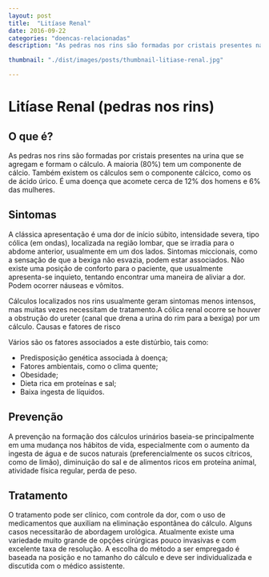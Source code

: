```yaml
--- 
layout: post
title:  "Litíase Renal"
date: 2016-09-22
categories: "doencas-relacionadas"
description: "As pedras nos rins são formadas por cristais presentes na urina que se agregam e formam o cálculo. A maioria (80%) tem um componente de cálcio. Também existem os cálculos sem o componente cálcico, como os de ácido úrico. É uma doença que acomete cerca de 12% dos homens e 6% das mulheres."

thumbnail: "./dist/images/posts/thumbnail-litiase-renal.jpg"

---
```



# Litíase Renal (pedras nos rins)

## O que é?

As pedras nos rins são formadas por cristais presentes na urina que se agregam e formam o cálculo. A maioria (80%) tem um componente de cálcio. Também existem os cálculos sem o componente cálcico, como os de ácido úrico. É uma doença que acomete cerca de 12% dos homens e 6% das mulheres.

## Sintomas

A clássica apresentação é uma dor de início súbito, intensidade severa, tipo cólica (em ondas), localizada na região lombar, que se irradia para o abdome anterior, usualmente em um dos lados.
Sintomas miccionais, como a sensação de que a bexiga não esvazia, podem estar associados. Não existe uma posição de conforto para o paciente, que usualmente apresenta-se inquieto, tentando encontrar uma maneira de aliviar a dor. Podem ocorrer náuseas e vômitos.

Cálculos localizados nos rins usualmente geram sintomas menos intensos, mas muitas vezes necessitam de tratamento.A cólica renal ocorre se houver a obstrução do ureter (canal que drena a urina do rim para a bexiga) por um cálculo.
Causas e fatores de risco

Vários são os fatores associados a este distúrbio, tais como:
- Predisposição genética associada à doença;
- Fatores ambientais, como o clima quente;
- Obesidade;
- Dieta rica em proteínas e sal;
- Baixa ingesta de líquidos.

## Prevenção

A prevenção na formação dos cálculos urinários baseia-se principalmente em uma mudança nos hábitos de vida, especialmente com o aumento da ingesta de água e de sucos naturais (preferencialmente os sucos cítricos, como de limão), diminuição do sal e de alimentos ricos em proteína animal, atividade física regular, perda de peso.

## Tratamento

O tratamento pode ser clínico, com controle da dor, com o uso de medicamentos que auxiliam na eliminação espontânea do cálculo. Alguns casos necessitarão de abordagem urológica.
Atualmente existe uma variedade muito grande de opções cirúrgicas pouco invasivas e com excelente taxa de resolução.
A escolha do método a ser empregado é baseada na posição e no tamanho do cálculo e deve ser individualizada e discutida com o médico assistente.
